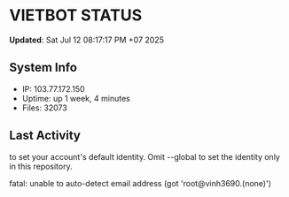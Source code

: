 # VIETBOT STATUS
**Updated**: Sat Jul 12 08:17:17 PM +07 2025

## System Info
- IP: 103.77.172.150
- Uptime: up 1 week, 4 minutes
- Files: 32073

## Last Activity

to set your account's default identity.
Omit --global to set the identity only in this repository.

fatal: unable to auto-detect email address (got 'root@vinh3690.(none)')
